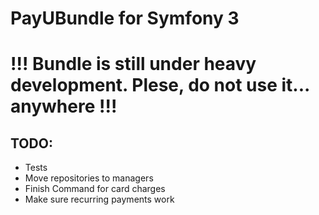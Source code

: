 # PayUBundle for Symfony 3

# !!! Bundle is still under heavy development. Plese, do not use it... anywhere !!!

## TODO:

- Tests
- Move repositories to managers
- Finish Command for card charges
- Make sure recurring payments work
